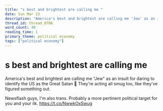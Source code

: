 ```yaml
---
title: "s best and brightest are calling me "
date: Sun Mar 23
description: "America's best and brightest are calling me 'Jew' as an insult for daring to identify the US as the Great Satan 🤭"
thread_id: thread_0706
word_count: 49
reading_time: 1
primary_theme: political economy
tags: ["political economy"]
---
```


# s best and brightest are calling me 

America's best and brightest are calling me "Jew" as an insult for daring to identify the US as the Great Satan 🤭 They're acting all smug too, like they've figured something out.

Newsflash guys, I'm also trans. Probably a more pertinent political target for you and your ilk. https://t.co/NwwkOxSwug